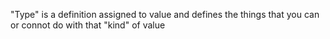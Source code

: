 "Type" is a definition assigned to value and defines the things that you can or connot do with that "kind" of value